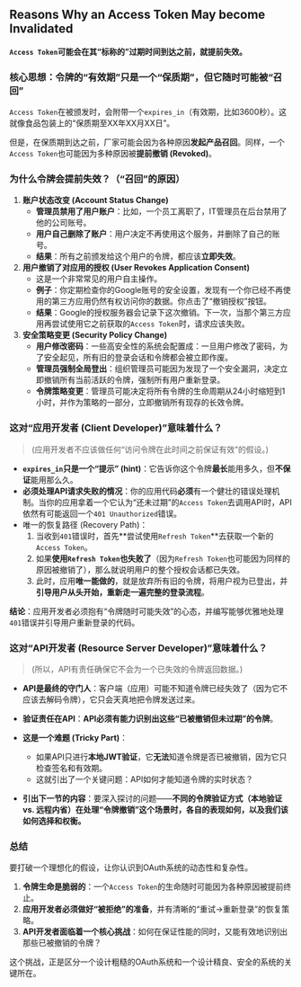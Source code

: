 ## Reasons Why an Access Token May become Invalidated

**`Access Token`可能会在其“标称的”过期时间到达之前，就提前失效。**

### 核心思想：令牌的“有效期”只是一个“保质期”，但它随时可能被“召回”

`Access Token`在被颁发时，会附带一个`expires_in`（有效期，比如3600秒）。这就像食品包装上的“保质期至XX年XX月XX日”。

但是，在保质期到达之前，厂家可能会因为各种原因**发起产品召回**。同样，一个`Access Token`也可能因为多种原因被**提前撤销 (Revoked)**。

### 为什么令牌会提前失效？（“召回”的原因）

1. **账户状态改变 (Account Status Change)**
   - **管理员禁用了用户账户**：比如，一个员工离职了，IT管理员在后台禁用了他的公司账号。
   - **用户自己删除了账户**：用户决定不再使用这个服务，并删除了自己的账号。
   - **结果**：所有之前颁发给这个用户的令牌，都应该**立即失效**。
2. **用户撤销了对应用的授权 (User Revokes Application Consent)**
   - 这是一个非常常见的用户自主操作。
   - **例子**：你定期检查你的Google账号的安全设置，发现有一个你已经不再使用的第三方应用仍然有权访问你的数据。你点击了“撤销授权”按钮。
   - **结果**：Google的授权服务器会记录下这次撤销。下一次，当那个第三方应用再尝试使用它之前获取的`Access Token`时，请求应该失败。
3. **安全策略变更 (Security Policy Change)**
   - **用户修改密码**：一些高安全性的系统会配置成：一旦用户修改了密码，为了安全起见，所有旧的登录会话和令牌都会被立即作废。
   - **管理员强制全局登出**：组织管理员可能因为发现了一个安全漏洞，决定立即撤销所有当前活跃的令牌，强制所有用户重新登录。
   - **令牌策略变更**：管理员可能决定将所有令牌的生命周期从24小时缩短到1小时，并作为策略的一部分，立即撤销所有现存的长效令牌。

### 这对“应用开发者 (Client Developer)”意味着什么？

> (应用开发者不应该做任何“访问令牌在此时间之前保证有效”的假设。)

- **`expires_in`只是一个“提示” (hint)**：它告诉你这个令牌**最长**能用多久，但**不保证**能用那么久。
- **必须处理API请求失败的情况**：你的应用代码**必须**有一个健壮的错误处理机制。当你的应用拿着一个它认为“还未过期”的`Access Token`去调用API时，API依然有可能返回一个`401 Unauthorized`错误。
- 唯一的恢复路径 (Recovery Path)：
  1. 当收到`401`错误时，首先**尝试使用`Refresh Token`**去获取一个新的`Access Token`。
  2. 如果**使用`Refresh Token`也失败了**（因为`Refresh Token`也可能因为同样的原因被撤销了），那么就说明用户的整个授权会话都已失效。
  3. 此时，应用**唯一能做的**，就是放弃所有旧的令牌，将用户视为已登出，并**引导用户从头开始，重新走一遍完整的登录流程**。

**结论**：应用开发者必须抱有“令牌随时可能失效”的心态，并编写能够优雅地处理`401`错误并引导用户重新登录的代码。

### 这对“API开发者 (Resource Server Developer)”意味着什么？

> (所以，API有责任确保它不会为一个已失效的令牌返回数据。)

- **API是最终的守门人**：客户端（应用）可能不知道令牌已经失效了（因为它不应该去解码令牌），它只会天真地把令牌发送过来。
- **验证责任在API**：**API必须有能力识别出这些“已被撤销但未过期”的令牌**。
- **这是一个难题 (Tricky Part)**：
  - 如果API只进行**本地JWT验证**，它**无法**知道令牌是否已被撤销，因为它只检查签名和有效期。
  - 这就引出了一个关键问题：API如何才能知道令牌的实时状态？

- **引出下一节的内容**：要深入探讨的问题——**不同的令牌验证方式（本地验证 vs. 远程内省）在处理“令牌撤销”这个场景时，各自的表现如何，以及我们该如何选择和权衡。**

### 总结

要打破一个理想化的假设，让你认识到OAuth系统的动态性和复杂性。

1. **令牌生命是脆弱的**：一个`Access Token`的生命随时可能因为各种原因被提前终止。
2. **应用开发者必须做好“被拒绝”的准备**，并有清晰的“重试->重新登录”的恢复策略。
3. **API开发者面临着一个核心挑战**：如何在保证性能的同时，又能有效地识别出那些已被撤销的令牌？

这个挑战，正是区分一个设计粗糙的OAuth系统和一个设计精良、安全的系统的关键所在。
